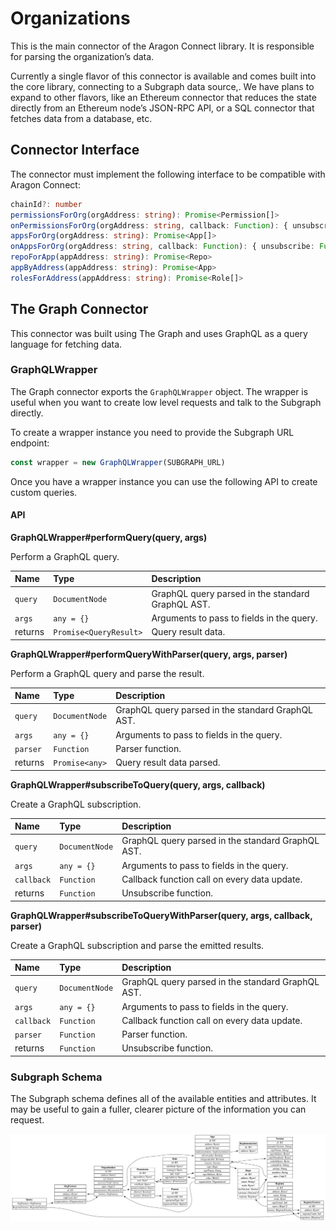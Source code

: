 # Organizations

This is the main connector of the Aragon Connect library. It is responsible for parsing the organization’s data.

Currently a single flavor of this connector is available and comes built into the core library, connecting to a Subgraph data source,. We have plans to expand to other flavors, like an Ethereum connector that reduces the state directly from an Ethereum node’s JSON-RPC API, or a SQL connector that fetches data from a database, etc.

## Connector Interface

The connector must implement the following interface to be compatible with Aragon Connect:

```typescript
chainId?: number
permissionsForOrg(orgAddress: string): Promise<Permission[]>
onPermissionsForOrg(orgAddress: string, callback: Function): { unsubscribe: Function }
appsForOrg(orgAddress: string): Promise<App[]>
onAppsForOrg(orgAddress: string, callback: Function): { unsubscribe: Function }
repoForApp(appAddress: string): Promise<Repo>
appByAddress(appAddress: string): Promise<App>
rolesForAddress(appAddress: string): Promise<Role[]>
```

## The Graph Connector

This connector was built using The Graph and uses GraphQL as a query language for fetching data.

### GraphQLWrapper

The Graph connector exports the `GraphQLWrapper` object. The wrapper is useful when you want to create low level requests and talk to the Subgraph directly.

To create a wrapper instance you need to provide the Subgraph URL endpoint:

```javascript
const wrapper = new GraphQLWrapper(SUBGRAPH_URL)
```

Once you have a wrapper instance you can use the following API to create custom queries.

#### API

**GraphQLWrapper\#performQuery\(query, args\)**

Perform a GraphQL query.

| Name | Type | Description |
| :--- | :--- | :--- |
| `query` | `DocumentNode` | GraphQL query parsed in the standard GraphQL AST. |
| `args` | `any = {}` | Arguments to pass to fields in the query. |
| returns | `Promise<QueryResult>` | Query result data. |

**GraphQLWrapper\#performQueryWithParser\(query, args, parser\)**

Perform a GraphQL query and parse the result.

| Name | Type | Description |
| :--- | :--- | :--- |
| `query` | `DocumentNode` | GraphQL query parsed in the standard GraphQL AST. |
| `args` | `any = {}` | Arguments to pass to fields in the query. |
| `parser` | `Function` | Parser function. |
| returns | `Promise<any>` | Query result data parsed. |

**GraphQLWrapper\#subscribeToQuery\(query, args, callback\)**

Create a GraphQL subscription.

| Name | Type | Description |
| :--- | :--- | :--- |
| `query` | `DocumentNode` | GraphQL query parsed in the standard GraphQL AST. |
| `args` | `any = {}` | Arguments to pass to fields in the query. |
| `callback` | `Function` | Callback function call on every data update. |
| returns | `Function` | Unsubscribe function. |

**GraphQLWrapper\#subscribeToQueryWithParser\(query, args, callback, parser\)**

Create a GraphQL subscription and parse the emitted results.

| Name | Type | Description |
| :--- | :--- | :--- |
| `query` | `DocumentNode` | GraphQL query parsed in the standard GraphQL AST. |
| `args` | `any = {}` | Arguments to pass to fields in the query. |
| `callback` | `Function` | Callback function call on every data update. |
| `parser` | `Function` | Parser function. |
| returns | `Function` | Unsubscribe function. |

### Subgraph Schema

The Subgraph schema defines all of the available entities and attributes. It may be useful to gain a fuller, clearer picture of the information you can request.

![](../.gitbook/assets/org-schema%20%282%29.png)

